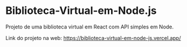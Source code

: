 # Biblioteca-Virtual-em-Node.js
Projeto de uma biblioteca virtual em React com API simples em Node.

Link do projeto na web: https://biblioteca-virtual-em-node-js.vercel.app/
